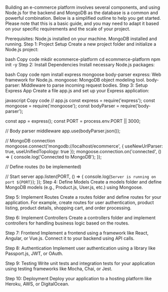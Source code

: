 Building an e-commerce platform involves several components, and using Node.js for the backend and MongoDB as the database is a common and powerful combination. Below is a simplified outline to help you get started. Please note that this is a basic guide, and you may need to adapt it based on your specific requirements and the scale of your project.

Prerequisites:
Node.js installed on your machine.
MongoDB installed and running.
Step 1: Project Setup
Create a new project folder and initialize a Node.js project:

bash
Copy code
mkdir ecommerce-platform
cd ecommerce-platform
npm init -y
Step 2: Install Dependencies
Install necessary Node.js packages:

bash
Copy code
npm install express mongoose body-parser
express: Web framework for Node.js.
mongoose: MongoDB object modeling tool.
body-parser: Middleware to parse incoming request bodies.
Step 3: Setup Express App
Create a file app.js and set up your Express application:

javascript
Copy code
// app.js
const express = require('express');
const mongoose = require('mongoose');
const bodyParser = require('body-parser');

const app = express();
const PORT = process.env.PORT || 3000;

// Body parser middleware
app.use(bodyParser.json());

// MongoDB connection
mongoose.connect('mongodb://localhost/ecommerce', { useNewUrlParser: true, useUnifiedTopology: true });
mongoose.connection.on('connected', () => {
  console.log('Connected to MongoDB');
});

// Define routes (to be implemented)

// Start server
app.listen(PORT, () => {
  console.log(`Server is running on port ${PORT}`);
});
Step 4: Define Models
Create a models folder and define MongoDB models (e.g., Product.js, User.js, etc.) using Mongoose.

Step 5: Implement Routes
Create a routes folder and define routes for your application. For example, create routes for user authentication, product listing, product details, shopping cart, and order processing.

Step 6: Implement Controllers
Create a controllers folder and implement controllers for handling business logic based on the routes.

Step 7: Frontend
Implement a frontend using a framework like React, Angular, or Vue.js. Connect it to your backend using API calls.

Step 8: Authentication
Implement user authentication using a library like Passport.js, JWT, or OAuth.

Step 9: Testing
Write unit tests and integration tests for your application using testing frameworks like Mocha, Chai, or Jest.

Step 10: Deployment
Deploy your application to a hosting platform like Heroku, AWS, or DigitalOcean.
